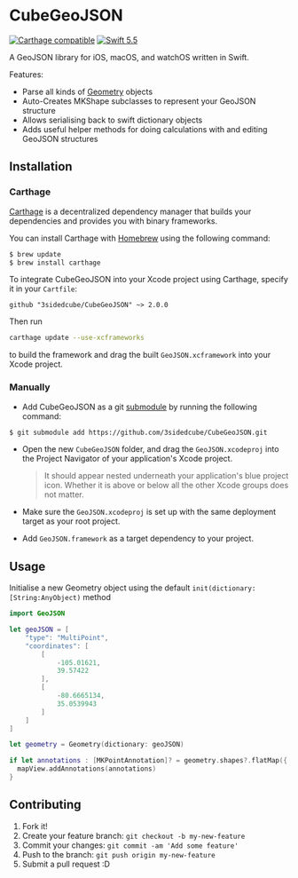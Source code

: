 # CubeGeoJSON

[![Carthage compatible](https://img.shields.io/badge/Carthage-compatible-4BC51D.svg?style=flat)](https://github.com/Carthage/Carthage) [![Swift 5.5](http://img.shields.io/badge/swift-5.5-brightgreen.svg)](https://swift.org/blog/swift-5-5-released/)

A GeoJSON library for iOS, macOS, and watchOS written in Swift.

Features:

- Parse all kinds of [Geometry](http://geojson.org/geojson-spec.html#geometry-objects) objects
- Auto-Creates MKShape subclasses to represent your GeoJSON structure
- Allows serialising back to swift dictionary objects
- Adds useful helper methods for doing calculations with and editing GeoJSON structures

## Installation

### Carthage

[Carthage](https://github.com/Carthage/Carthage) is a decentralized dependency manager that builds your dependencies and provides you with binary frameworks.

You can install Carthage with [Homebrew](http://brew.sh/) using the following command:

```bash
$ brew update
$ brew install carthage
```

To integrate CubeGeoJSON into your Xcode project using Carthage, specify it in your `Cartfile`:

```
github "3sidedcube/CubeGeoJSON" ~> 2.0.0
```

Then run 
```bash
carthage update --use-xcframeworks
```
to build the framework and drag the built `GeoJSON.xcframework` into your Xcode project.

### Manually

- Add CubeGeoJSON as a git [submodule](http://git-scm.com/docs/git-submodule) by running the following command:

```bash
$ git submodule add https://github.com/3sidedcube/CubeGeoJSON.git
```

- Open the new `CubeGeoJSON` folder, and drag the `GeoJSON.xcodeproj` into the Project Navigator of your application's Xcode project.

    > It should appear nested underneath your application's blue project icon. Whether it is above or below all the other Xcode groups does not matter.

- Make sure the `GeoJSON.xcodeproj` is set up with the same deployment target as your root project.
- Add `GeoJSON.framework` as a target dependency to your project.

## Usage

Initialise a new Geometry object using the default `init(dictionary: [String:AnyObject)` method

```swift
import GeoJSON

let geoJSON = [
    "type": "MultiPoint",
    "coordinates": [
        [
            -105.01621,
            39.57422
        ],
        [
            -80.6665134,
            35.0539943
        ]
    ]
]

let geometry = Geometry(dictionary: geoJSON)

if let annotations : [MKPointAnnotation]? = geometry.shapes?.flatMap({ $0 as? MKPointAnnotation }) {
  mapView.addAnnotations(annotations)
}
```

## Contributing

1. Fork it!
2. Create your feature branch: `git checkout -b my-new-feature`
3. Commit your changes: `git commit -am 'Add some feature'`
4. Push to the branch: `git push origin my-new-feature`
5. Submit a pull request :D

